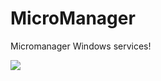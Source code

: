 # MicroManager
Micromanager Windows services!

![](https://ci.appveyor.com/api/projects/status/cy4eyswkil6x747c?svg=true)

